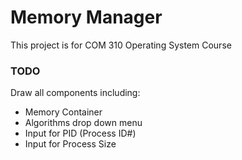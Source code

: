 Memory Manager
==============

This project is for COM 310 Operating System Course

### TODO
Draw all components including:
* Memory Container
* Algorithms drop down menu
* Input for PID (Process ID#)
* Input for Process Size
